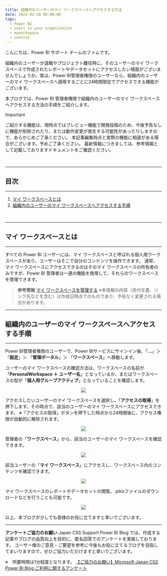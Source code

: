 ```yaml
---
title: 組織内のユーザーのマイ ワークスペースへアクセスする方法
date: 2023-02-28 00:00:00 
tags:
  - Power BI
  - users in your organization
  - myworkspace
  - control
---
```


こんにちは、Power BI サポート チームのファムです。

組織内のユーザーが退職やプロジェクト離任時に、そのユーザーのマイ ワークスペースで作成されたレポートやデータセットにアクセスしたい場面がございませんでしょうか。実は、Power BI管理者権限のユーザーなら、組織内のユーザーのマイ ワークスペースへ適用するごとに24時間限定でアクセスできる機能がございます。

本ブログでは、Power BI 管理者権限で組織内のユーザーのマイ ワークスペースへアクセスする方法の手順をご紹介します。


<!-- more -->
> [!IMPORTANT]  
> ご紹介する機能は、現時点ではプレビュー機能で開発段階のため、今後予告なしに機能が削除されたり、または動作変更が発生する可能性があったりしますので、あらかじめご了承ください。
> 本記事編集時点と実際の機能に相違がある場合がございます。予めご了承ください。
> 最新情報につきましては、参考情報として記載しておりますドキュメントをご確認ください。
</br>

---
## 目次
---
1. [マイ ワークスペースとは](#マイ-ワークスペースとは)
2. [組織内のユーザーのマイ ワークスペースへアクセスする手順](#組織内のユーザーのマイ-ワークスペースへアクセスする手順)
</br>

---
##  マイ ワークスペースとは
---
すべての Power BI ユーザーには、マイ ワークスペースと呼ばれる個人用ワークスペースがあり、ユーザーはそこで自分のコンテンツを操作できます。 通常、マイ ワークスペースにアクセスできるのはそのマイ ワークスペースの所有者のみですが、Power BI 管理者は一連の機能を使用して、それらのワークスペースを管理できます。

> **参考情報**
>  [マイ ワークスペースを管理する](https://learn.microsoft.com/ja-jp/power-bi/admin/service-admin-portal-workspaces#gain-access-to-any-users-my-workspace)
> ※本情報の内容（添付文書、リンク先などを含む）は作成日時点でのものであり、予告なく変更される場合があります。


---
##  組織内のユーザーのマイ ワークスペースへアクセスする手順
---

Power BI管理者権限のユーザーで、Power BIサービスにサインイン後、「**…**」＞ 「**設定**」＞ 「**管理ポータル**」＞ 「**ワークスペース**」へ移動します。

ユーザーのマイ ワークスペースの確認方法は、ワークスペースの名前が「**PersonalWorkspace ＋ ユーザー名**」となっているか、またはワークスペースの型が「**個人用グループアクティブ**」となっていることを確認します。

<div align="center">
<img src="image1.png">
</div>

アクセスしたいユーザーのマイ ワークスペースを選択し、「**アクセスの取得**」を押下します。その時点で、該当のユーザーのマイ ワークスペースにアクセスできます。
※「アクセスの取得」ボタンを押下した時点から24時間後に、アクセス権限が自動的に解除されます。
<div align="center">
<img src="image2.png">
</div>

管理者の「**ワークスペース**」から、該当のユーザーのマイ ワークスペースを確認できます。
<div align="center">
<img src="image3.png">
</div>

該当ユーザーの「**マイ ワークスペース**」にアクセスし、ワークスペース内のコンテンツを確認できます。
<div align="center">
<img src="image4.png">
</div>

マイ ワークスペースのレポートやデータセットの閲覧、.pbixファイルのダウンロードなどを行うことも可能です。
<div align="center">
<img src="image5.png">
</div>


以上、本ブログが少しでも皆様のお役に立てますと幸いでございます。

---

**アンケートご協力のお願い**
Japan CSS Support Power BI Blog では、作成する記事やブログの品質向上を目的に、匿名回答でのアンケートを実施しております。
ユーザー様のご意見・ご要望を参考に今後もお役に立てるブログを目指してまいりますので、ぜひご協力いただけますと幸いでございます。 

※　所要時間は1分程度となります。
[【ご協力のお願い】Microsoft Japan CSS Power BI Blog ご利用に関するアンケート](https://jpbap-sqlbi.github.io/blog/powerbi/pbi_blogsurvey2022/)